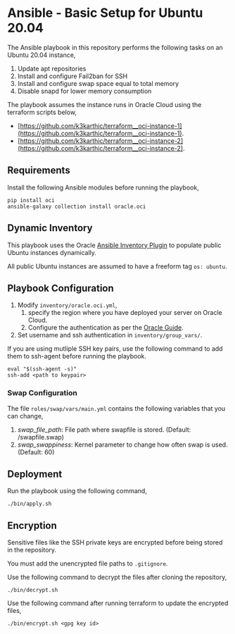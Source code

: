# Ansible - Basic Setup for Ubuntu 20.04

The Ansible playbook in this repository performs the following tasks on an Ubuntu 20.04 instance,
1. Update apt repositories
1. Install and configure Fail2ban for SSH
1. Install and configure swap space equal to total memory
1. Disable snapd for lower memory consumption

The playbook assumes the instance runs in Oracle Cloud using the terraform scripts below,
* [https://github.com/k3karthic/terraform__oci-instance-1](https://github.com/k3karthic/terraform__oci-instance-1).
* [https://github.com/k3karthic/terraform__oci-instance-2](https://github.com/k3karthic/terraform__oci-instance-2).

## Requirements

Install the following Ansible modules before running the playbook,
```
pip install oci
ansible-galaxy collection install oracle.oci
```

## Dynamic Inventory

This playbook uses the Oracle [Ansible Inventory Plugin](https://docs.oracle.com/en-us/iaas/Content/API/SDKDocs/ansibleinventoryintro.htm) to populate public Ubuntu instances dynamically.

All public Ubuntu instances are assumed to have a freeform tag `os: ubuntu`.

## Playbook Configuration

1. Modify `inventory/oracle.oci.yml`,
    1. specify the region where you have deployed your server on Oracle Cloud.
    1. Configure the authentication as per the [Oracle Guide](https://docs.oracle.com/en-us/iaas/Content/API/Concepts/sdkconfig.htm#SDK_and_CLI_Configuration_File).
1. Set username and ssh authentication in `inventory/group_vars/`.

If you are using mutliple SSH key pairs, use the following command to add them to ssh-agent before running the playbook.
```
eval "$(ssh-agent -s)"
ssh-add <path to keypair>
```

### Swap Configuration

The file `roles/swap/vars/main.yml` contains the following variables that you can change,
1. *swap_file_path*: File path where swapfile is stored. (Default: /swapfile.swap)
2. *swap_swappiness*: Kernel parameter to change how often swap is used. (Default: 60)

## Deployment

Run the playbook using the following command,
```
./bin/apply.sh
```

## Encryption

Sensitive files like the SSH private keys are encrypted before being stored in the repository.

You must add the unencrypted file paths to `.gitignore`.

Use the following command to decrypt the files after cloning the repository,

```
./bin/decrypt.sh
```

Use the following command after running terraform to update the encrypted files,

```
./bin/encrypt.sh <gpg key id>
```
